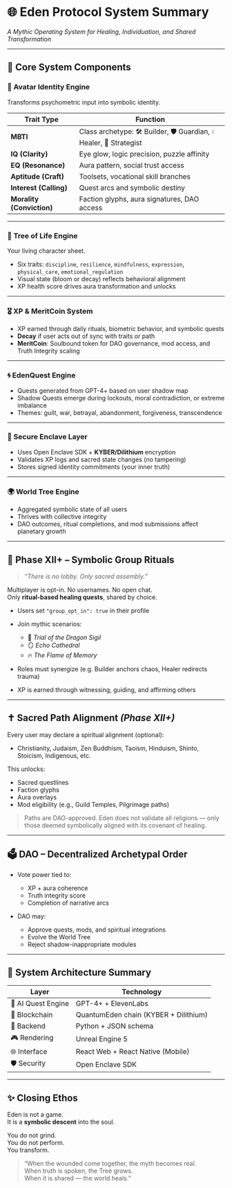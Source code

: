 # 🌐 Eden Protocol System Summary  
*A Mythic Operating System for Healing, Individuation, and Shared Transformation*

---

## 🧠 Core System Components

### 🧬 Avatar Identity Engine
Transforms psychometric input into symbolic identity.

| Trait Type     | Function |
|----------------|----------|
| **MBTI**       | Class archetype: 🛠️ Builder, 🛡️ Guardian, 💧 Healer, 🧠 Strategist |
| **IQ (Clarity)**       | Eye glow, logic precision, puzzle affinity |
| **EQ (Resonance)**     | Aura pattern, social trust access |
| **Aptitude (Craft)**   | Toolsets, vocational skill branches |
| **Interest (Calling)** | Quest arcs and symbolic destiny |
| **Morality (Conviction)** | Faction glyphs, aura signatures, DAO access |

---

### 🌳 Tree of Life Engine
Your living character sheet.

- Six traits: `discipline`, `resilience`, `mindfulness`, `expression`, `physical_care`, `emotional_regulation`
- Visual state (bloom or decay) reflects behavioral alignment
- XP health score drives aura transformation and unlocks

---

### 🎖️ XP & MeritCoin System

- XP earned through daily rituals, biometric behavior, and symbolic quests
- **Decay** if user acts out of sync with traits or path
- **MeritCoin**: Soulbound token for DAO governance, mod access, and Truth Integrity scaling

---

### 🌀 EdenQuest Engine

- Quests generated from GPT-4+ based on user shadow map
- Shadow Quests emerge during lockouts, moral contradiction, or extreme imbalance
- Themes: guilt, war, betrayal, abandonment, forgiveness, transcendence

---

### 🔐 Secure Enclave Layer

- Uses Open Enclave SDK + **KYBER/Dilithium** encryption
- Validates XP logs and sacred state changes (no tampering)
- Stores signed identity commitments (your inner truth)

---

### 🌍 World Tree Engine

- Aggregated symbolic state of all users
- Thrives with collective integrity
- DAO outcomes, ritual completions, and mod submissions affect planetary growth

---

## 🤝 Phase XII+ – Symbolic Group Rituals

> *“There is no lobby. Only sacred assembly.”*

Multiplayer is opt-in. No usernames. No open chat.  
Only **ritual-based healing quests**, shared by choice.

- Users set `"group_opt_in": true` in their profile
- Join mythic scenarios:  
  - 🐉 *Trial of the Dragon Sigil*  
  - 🪞 *Echo Cathedral*  
  - 🔥 *The Flame of Memory*

- Roles must synergize (e.g. Builder anchors chaos, Healer redirects trauma)
- XP is earned through witnessing, guiding, and affirming others

---

## ✝️ Sacred Path Alignment *(Phase XII+)*
Every user may declare a spiritual alignment (optional):
- Christianity, Judaism, Zen Buddhism, Taoism, Hinduism, Shinto, Stoicism, Indigenous, etc.

This unlocks:
- Sacred questlines
- Faction glyphs
- Aura overlays
- Mod eligibility (e.g., Guild Temples, Pilgrimage paths)

> Paths are DAO-approved. Eden does not validate all religions — only those deemed symbolically aligned with its covenant of healing.

---

## 🗳️ DAO – Decentralized Archetypal Order

- Vote power tied to:
  - XP + aura coherence
  - Truth integrity score
  - Completion of narrative arcs

- DAO may:
  - Approve quests, mods, and spiritual integrations
  - Evolve the World Tree
  - Reject shadow-inappropriate modules

---

## 🔮 System Architecture Summary

| Layer | Technology |
|-------|------------|
| 🧠 AI Quest Engine | GPT-4+ + ElevenLabs |
| 🧱 Blockchain | QuantumEden chain (KYBER + Dilithium) |
| 💾 Backend | Python + JSON schema |
| 🎮 Rendering | Unreal Engine 5 |
| 🌐 Interface | React Web + React Native (Mobile) |
| 🛡️ Security | Open Enclave SDK |

---

## ✨ Closing Ethos

Eden is not a game.  
It is a **symbolic descent** into the soul.

You do not grind.  
You do not perform.  
You transform.

> “When the wounded come together, the myth becomes real.  
> When truth is spoken, the Tree grows.  
> When it is shared — the world heals.”
